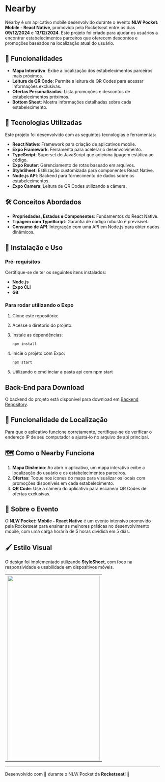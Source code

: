 # Nearby

Nearby é um aplicativo mobile desenvolvido durante o evento **NLW Pocket: Mobile - React Native**, promovido pela Rocketseat entre os dias **09/12/2024** e **13/12/2024**. Este projeto foi criado para ajudar os usuários a encontrar estabelecimentos parceiros que oferecem descontos e promoções baseados na localização atual do usuário.

## 📱 Funcionalidades
- **Mapa Interativo**: Exibe a localização dos estabelecimentos parceiros mais próximos.
- **Leitura de QR Code**: Permite a leitura de QR Codes para acessar informações exclusivas.
- **Ofertas Personalizadas**: Lista promoções e descontos de estabelecimentos próximos.
- **Bottom Sheet**: Mostra informações detalhadas sobre cada estabelecimento.

## 🚀 Tecnologias Utilizadas
Este projeto foi desenvolvido com as seguintes tecnologias e ferramentas:
- **React Native**: Framework para criação de aplicativos mobile.
- **Expo Framework**: Ferramenta para acelerar o desenvolvimento.
- **TypeScript**: Superset do JavaScript que adiciona tipagem estática ao código.
- **Expo Router**: Gerenciamento de rotas baseado em arquivos.
- **StyleSheet**: Estilização customizada para componentes React Native.
- **Node.js API**: Backend para fornecimento de dados sobre os estabelecimentos.
- **Expo Camera**: Leitura de QR Codes utilizando a câmera.

## 🛠️ Conceitos Abordados
- **Propriedades, Estados e Componentes**: Fundamentos do React Native.
- **Tipagem com TypeScript**: Garantia de código robusto e previsível.
- **Consumo de API**: Integração com uma API em Node.js para obter dados dinâmicos.

## 📌 Instalação e Uso

### Pré-requisitos
Certifique-se de ter os seguintes itens instalados:
- **Node.js**
- **Expo CLI**
- **Git**

### Para rodar utilizando o Expo

1. Clone este repositório:
  
2. Acesse o diretório do projeto:

3. Instale as dependências:
   ```bash
   npm install
   ```

4. Inicie o projeto com Expo:
   ```bash
   npm start
   ```

5. Utilizando o cmd inciar a pasta api com npm start

## Back-End para Download

O backend do projeto está disponível para download em [Backend Repository](https://github.com/primonmari/Nearby/releases/tag/v1.0.0).

## 📍 Funcionalidade de Localização
Para que o aplicativo funcione corretamente, certifique-se de verificar o endereço IP de seu computador e ajustá-lo no arquivo de api principal.

## 🗺️ Como o Nearby Funciona
1. **Mapa Dinâmico**: Ao abrir o aplicativo, um mapa interativo exibe a localização do usuário e os estabelecimentos parceiros.
2. **Ofertas**: Toque nos ícones do mapa para visualizar os locais com promoções disponíveis em cada estabelecimento.
3. **QR Code**: Use a câmera do aplicativo para escanear QR Codes de ofertas exclusivas.

## 📅 Sobre o Evento
O **NLW Pocket: Mobile - React Native** é um evento intensivo promovido pela Rocketseat para ensinar as melhores práticas no desenvolvimento mobile, com uma carga horária de 5 horas dividida em 5 dias.

## 🖌️ Estilo Visual
O design foi implementado utilizando **StyleSheet**, com foco na responsividade e usabilidade em dispositivos móveis.

<table align="center">
  <tr>
    <td>
      <img src="./assets/images/gif.gif" width="300" height="600" />
    </td>
  </tr>
</table>




---

Desenvolvido com 💜 durante o NLW Pocket da **Rocketseat**! 🚀
